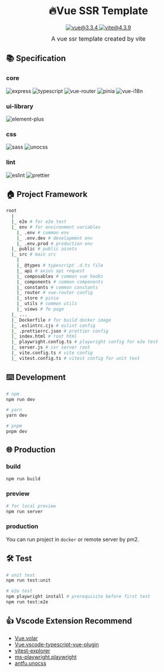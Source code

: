 <h1 align="center">
  🔥Vue SSR Template
</h1>

<div align="center">
  <div>
    <a href="https://vuejs.org/">
      <img src="https://img.shields.io/static/v1?label=vue&message=v3.3.4&color=rgb(66 184 131)" alt="vue@3.3.4" />
    </a>
    <a href="https://vitejs.dev/">
      <img src="https://img.shields.io/static/v1?label=vite&message=v4.3.9&color=rgb(100 108 255)" alt="vite@4.3.9" />
    </a>
  </div>
   <div style="font-size: 16px; margin-top: 12px">A vue ssr template created by vite</div>
</div>

## 📚 Specification

### core

![express](https://img.shields.io/static/v1?label=express&message=v4.18.2)
![typescript](https://img.shields.io/static/v1?label=typescript&message=v5.0.4&color=blue)
![vue-router](https://img.shields.io/static/v1?label=vue-router&message=v4.2.2&color=green)
![pinia](<https://img.shields.io/static/v1?label=pinia&message=v2.1.3&color=rgb(255,216,89)>)
![vue-i18n](<https://img.shields.io/static/v1?label=vue-i18n&message=v9.4.1&color=rgb(62,175,124)>)

### ui-library

![element-plus](<https://img.shields.io/static/v1?label=element&message=v2.3.14&color=rgb(64,158,255)>)

### css

![sass](<https://img.shields.io/static/v1?label=sass&message=v1.68.0&color=rgb(204,10,153)>)
![unocss](https://img.shields.io/static/v1?label=unocss&message=v0.56.4)

### lint

![eslint](<https://img.shields.io/static/v1?label=eslint&message=v8.39.0&color=rgb(183,183,255)>)
![prettier](<https://img.shields.io/static/v1?label=prettier&message=v2.8.8&color=rgb(248,188,69)>)

## 🏠 Project Framework

```sh
root
  |
  |_ e2e # for e2e test
  |_ env # for environment variables
    |_ .env # common env
    |_ .env.dev # development env
    |_ .env.prod # production env
  |_ public # public assets
  |_ src # main src
    |
    |_ @types # typescript .d.ts file
    |_ api # axios api request
    |_ composables # common vue hooks
    |_ components # common components
    |_ constants # common constants
    |_ router # vue-router config
    |_ store # pinia
    |_ utils # common utils
    |_ views # fe page
  |_ ...
  |_ Dockerfile # for build docker image
  |_ .eslintrc.cjs # eslint config
  |_ .prettierrc.json # prettier config
  |_ index.html # root html
  |_ playwright.config.ts # playwright config for e2e test
  |_ server.js # ssr server root
  |_ vite.config.ts # vite config
  |_ vitest.config.ts # vitest config for unit test
```

## ⌨️ Development

```sh
# npm
npm run dev

# yarn
yarn dev

# pnpm
pnpm dev
```

## 🌐 Production

### build

```sh
npm run build
```

### preview

```sh
# for local preview
npm run server
```

### production

You can run project in `docker` or remote server by pm2.

## 🛠️ Test

```sh
# unit test
npm run test:unit

# e2e test
npm playwright install # prerequisite before first test
npm run test:e2e
```

## 👍 Vscode Extension Recommend

- [Vue.volar](https://marketplace.visualstudio.com/items?itemName=Vue.volar)
- [Vue.vscode-typescript-vue-plugin](https://marketplace.visualstudio.com/items?itemName=Vue.vscode-typescript-vue-plugin)
- [vitest-explorer](https://marketplace.visualstudio.com/items?itemName=ZixuanChen.vitest-explorer)
- [ms-playwright.playwright](https://marketplace.visualstudio.com/items?itemName=ms-playwright.playwright)
- [antfu.unocss](https://marketplace.visualstudio.com/items?itemName=antfu.unocss)
